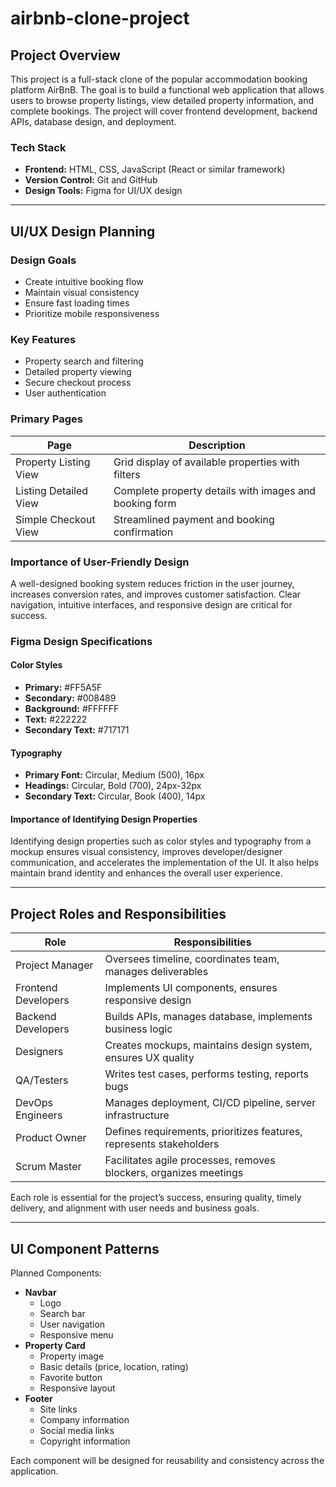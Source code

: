 # airbnb-clone-project

## Project Overview
This project is a full-stack clone of the popular accommodation booking platform AirBnB. The goal is to build a functional web application that allows users to browse property listings, view detailed property information, and complete bookings. The project will cover frontend development, backend APIs, database design, and deployment.

### Tech Stack
- **Frontend:** HTML, CSS, JavaScript (React or similar framework)
- **Version Control:** Git and GitHub
- **Design Tools:** Figma for UI/UX design

---

## UI/UX Design Planning

### Design Goals
- Create intuitive booking flow
- Maintain visual consistency
- Ensure fast loading times
- Prioritize mobile responsiveness

### Key Features
- Property search and filtering
- Detailed property viewing
- Secure checkout process
- User authentication

### Primary Pages

| Page                  | Description                                                        |
|-----------------------|--------------------------------------------------------------------|
| Property Listing View | Grid display of available properties with filters                   |
| Listing Detailed View | Complete property details with images and booking form              |
| Simple Checkout View  | Streamlined payment and booking confirmation                        |

### Importance of User-Friendly Design
A well-designed booking system reduces friction in the user journey, increases conversion rates, and improves customer satisfaction. Clear navigation, intuitive interfaces, and responsive design are critical for success.

### Figma Design Specifications

#### Color Styles
- **Primary:** #FF5A5F
- **Secondary:** #008489
- **Background:** #FFFFFF
- **Text:** #222222
- **Secondary Text:** #717171

#### Typography
- **Primary Font:** Circular, Medium (500), 16px
- **Headings:** Circular, Bold (700), 24px-32px
- **Secondary Text:** Circular, Book (400), 14px

#### Importance of Identifying Design Properties
Identifying design properties such as color styles and typography from a mockup ensures visual consistency, improves developer/designer communication, and accelerates the implementation of the UI. It also helps maintain brand identity and enhances the overall user experience.

---

## Project Roles and Responsibilities

| Role               | Responsibilities                                                                 |
|--------------------|---------------------------------------------------------------------------------|
| Project Manager    | Oversees timeline, coordinates team, manages deliverables                        |
| Frontend Developers| Implements UI components, ensures responsive design                              |
| Backend Developers | Builds APIs, manages database, implements business logic                         |
| Designers          | Creates mockups, maintains design system, ensures UX quality                    |
| QA/Testers         | Writes test cases, performs testing, reports bugs                                |
| DevOps Engineers   | Manages deployment, CI/CD pipeline, server infrastructure                        |
| Product Owner      | Defines requirements, prioritizes features, represents stakeholders              |
| Scrum Master       | Facilitates agile processes, removes blockers, organizes meetings                |

Each role is essential for the project’s success, ensuring quality, timely delivery, and alignment with user needs and business goals.

---

## UI Component Patterns

Planned Components:

- **Navbar**
	- Logo
	- Search bar
	- User navigation
	- Responsive menu
- **Property Card**
	- Property image
	- Basic details (price, location, rating)
	- Favorite button
	- Responsive layout
- **Footer**
	- Site links
	- Company information
	- Social media links
	- Copyright information

Each component will be designed for reusability and consistency across the application.